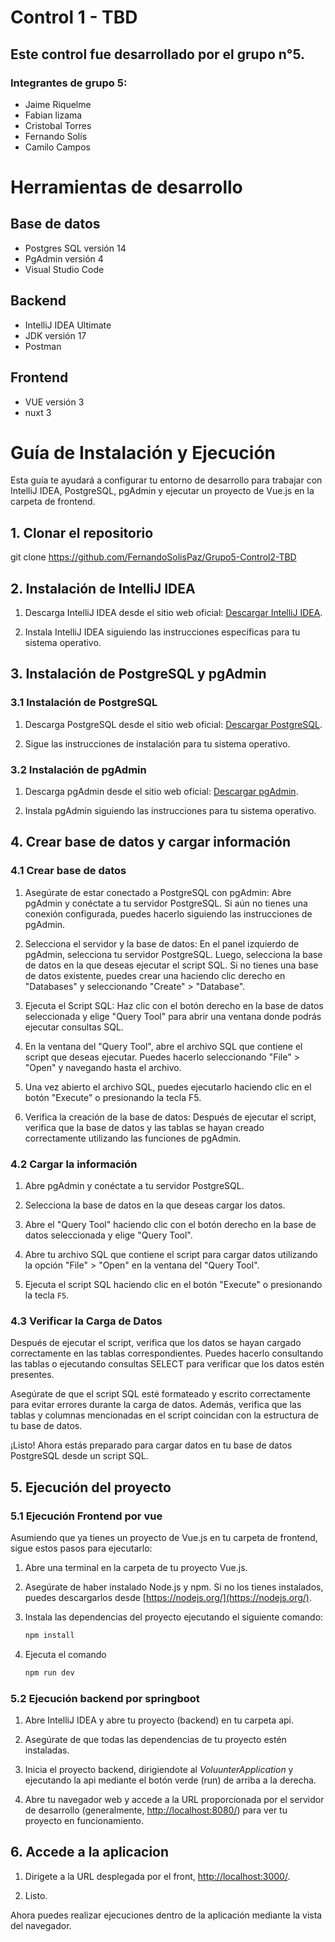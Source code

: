 # Control 1 - TBD
## Este control fue desarrollado por el grupo n°5.
### Integrantes de grupo 5:
* Jaime Riquelme
* Fabian lizama
* Cristobal Torres
* Fernando Solís
* Camilo Campos

# Herramientas de desarrollo

## Base de datos
* Postgres SQL versión 14
* PgAdmin versión 4
* Visual Studio Code

## Backend
* IntelliJ IDEA Ultimate
* JDK versión 17
* Postman

## Frontend
* VUE versión 3
* nuxt 3

# Guía de Instalación y Ejecución
Esta guía te ayudará a configurar tu entorno de desarrollo para trabajar con IntelliJ IDEA, PostgreSQL, pgAdmin y ejecutar un proyecto de Vue.js en la carpeta de frontend.

## 1. Clonar el repositorio

git clone https://github.com/FernandoSolisPaz/Grupo5-Control2-TBD

## 2. Instalación de IntelliJ IDEA

1. Descarga IntelliJ IDEA desde el sitio web oficial: [Descargar IntelliJ IDEA](https://www.jetbrains.com/idea/download/).

2. Instala IntelliJ IDEA siguiendo las instrucciones específicas para tu sistema operativo.

## 3. Instalación de PostgreSQL y pgAdmin

### 3.1 Instalación de PostgreSQL

1. Descarga PostgreSQL desde el sitio web oficial: [Descargar PostgreSQL](https://www.postgresql.org/download/).

2. Sigue las instrucciones de instalación para tu sistema operativo.

### 3.2 Instalación de pgAdmin

1. Descarga pgAdmin desde el sitio web oficial: [Descargar pgAdmin](https://www.pgadmin.org/download/).

2. Instala pgAdmin siguiendo las instrucciones para tu sistema operativo.

## 4. Crear base de datos y cargar información

### 4.1 Crear base de datos

1. Asegúrate de estar conectado a PostgreSQL con pgAdmin:
   Abre pgAdmin y conéctate a tu servidor PostgreSQL.
   Si aún no tienes una conexión configurada, puedes hacerlo siguiendo las instrucciones de pgAdmin.

2. Selecciona el servidor y la base de datos:
   En el panel izquierdo de pgAdmin, selecciona tu servidor PostgreSQL.
   Luego, selecciona la base de datos en la que deseas ejecutar el script SQL. Si no tienes una base de datos existente, puedes crear una haciendo clic derecho en "Databases" y seleccionando "Create" > "Database".

3. Ejecuta el Script SQL:
   Haz clic con el botón derecho en la base de datos seleccionada y elige "Query Tool" para abrir una ventana donde podrás ejecutar consultas SQL.

4. En la ventana del "Query Tool", abre el archivo SQL que contiene el script que deseas ejecutar. Puedes hacerlo seleccionando "File" > "Open" y navegando hasta el archivo.

5. Una vez abierto el archivo SQL, puedes ejecutarlo haciendo clic en el botón "Execute" o presionando la tecla F5.

6. Verifica la creación de la base de datos:
   Después de ejecutar el script, verifica que la base de datos y las tablas se hayan creado correctamente utilizando las funciones de pgAdmin.

### 4.2 Cargar la información

1. Abre pgAdmin y conéctate a tu servidor PostgreSQL.

2. Selecciona la base de datos en la que deseas cargar los datos.

3. Abre el "Query Tool" haciendo clic con el botón derecho en la base de datos seleccionada y elige "Query Tool".

4. Abre tu archivo SQL que contiene el script para cargar datos utilizando la opción "File" > "Open" en la ventana del "Query Tool".

5. Ejecuta el script SQL haciendo clic en el botón "Execute" o presionando la tecla `F5`.

### 4.3 Verificar la Carga de Datos

Después de ejecutar el script, verifica que los datos se hayan cargado correctamente en las tablas correspondientes. Puedes hacerlo consultando las tablas o ejecutando consultas SELECT para verificar que los datos estén presentes.

Asegúrate de que el script SQL esté formateado y escrito correctamente para evitar errores durante la carga de datos. Además, verifica que las tablas y columnas mencionadas en el script coincidan con la estructura de tu base de datos.

¡Listo! Ahora estás preparado para cargar datos en tu base de datos PostgreSQL desde un script SQL.


## 5. Ejecución del proyecto

### 5.1 Ejecución Frontend por vue

Asumiendo que ya tienes un proyecto de Vue.js en tu carpeta de frontend, sigue estos pasos para ejecutarlo:

1. Abre una terminal en la carpeta de tu proyecto Vue.js.

2. Asegúrate de haber instalado Node.js y npm. Si no los tienes instalados, puedes descargarlos desde [https://nodejs.org/](https://nodejs.org/).

3. Instala las dependencias del proyecto ejecutando el siguiente comando:

   ```bash
   npm install
   ```
   
4. Ejecuta el comando
   ```bash
   npm run dev
   ```
   
### 5.2 Ejecución backend por springboot

1. Abre IntelliJ IDEA y abre tu proyecto (backend) en tu carpeta api.

2. Asegúrate de que todas las dependencias de tu proyecto estén instaladas.

3. Inicia el proyecto backend, dirigiendote al *VoluunterApplication* y ejecutando la api mediante el botón verde (run) de arriba a la derecha.

4. Abre tu navegador web y accede a la URL proporcionada por el servidor de desarrollo (generalmente, [http://localhost:8080/](http://localhost:8080/)) para ver tu proyecto en funcionamiento.

## 6. Accede a la aplicacion

1. Dirigete a la URL desplegada por el front, [http://localhost:3000/](http://localhost:3000/).

2. Listo.

Ahora puedes realizar ejecuciones dentro de la aplicación mediante la vista del navegador.

